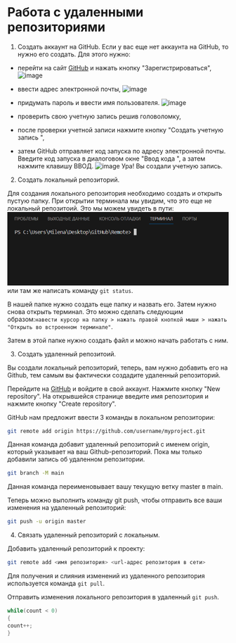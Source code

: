 # **Работа с удаленными репозиториями**
1. Создать аккаунт на GitHub.
Если у вас еще нет аккаунта на GitHub, то нужно его создать. Для этого нужно:
 * перейти на сайт [GitHub](https://github.com) и нажать кнопку "Зарегистрироваться",
   ![image](https://github.com/MilenaIll/Remote_1/assets/145666087/d77631c1-2343-428f-a2d1-d703cf48b6a2)
   
 * ввести адрес электронной почты,
   ![image](https://github.com/MilenaIll/Remote_1/assets/145666087/2379d66c-9b6a-4663-8b26-841692a8a288)
   
 * придумать пароль и ввести имя пользователя.
   ![image](https://github.com/MilenaIll/Remote_1/assets/145666087/eb5da23c-c6b1-41c4-a718-6f84b6e9802e)

 * проверить свою учетную запись решив головоломку,
 * после проверки учетной записи нажмите кнопку "Создать учетную запись ",
 * затем GitHub отправляет код запуска по адресу электронной почты. Введите код запуска в диалоговом окне "Ввод кода ", а затем нажмите клавишу ВВОД.
   ![image](https://github.com/MilenaIll/Remote_1/assets/145666087/09290d03-4052-44d0-ad0f-c72a6f8a7ac0)
Ура! Вы создали учетную запись.
   
2. Создать локальный репозиторий.

Для создания локального репозитория необходимо создать и открыть пустую папку. При открытии терминала мы увидим, что это еще не локальный репозитоий. Это мы можем увидеть в пути:  
![Alt text](image.png) или там же написать команду `git status`. 

В нашей папке нужно создать еще папку и назвать его. Затем нужно снова открыть терминал. Это можно сделать следующим образом:`навести курсор на папку > нажать правой кнопкой мыши > нажать "Открыть во встроенном терминале"`. 

Затем в этой папке нужно создать файл и можно начать работать с ним.

3. Создать удаленный репозитоий.

Вы создали локальный репозиторий, теперь, вам нужно добавить его на Github, тем самым вы фактически создадите удаленный репозиторий.

Перейдите на [GitHub](https://github.com) и войдите в свой аккаунт. Нажмите кнопку "New repository". На открывшейся странице введите имя репозитория и нажмите кнопку "Create repository".

GitHub нам предложит ввести 3 команды в локальном репозитории:
```Bash
git remote add origin https://github.com/username/myproject.git
```
Данная команда добавит удаленный репозиторий с именем origin, который указывает на ваш Github-репозиторий. Пока мы только добавили запись об удаленном репозитории.

```Bash
git branch -M main
```
Данная команда переименовывает вашу текущую ветку master в main.

Теперь можно выполнить команду git push, чтобы отправить все ваши изменения на удаленный репозиторий:
```Bash
git push -u origin master
```
4. Связать удаленный репозиторий с локальным.

Добавить удаленный репозиторий к проекту:
```Bash
git remote add <имя репозитория> <url-адрес репозитория в сети>
```

Для получения и слияния изменений из удаленного репозитория используется команда `git pull`.

Отправить изменения локального репозитория в удаленный `git push`.

```C#
while(count < 0)
{
count++;
}
```

